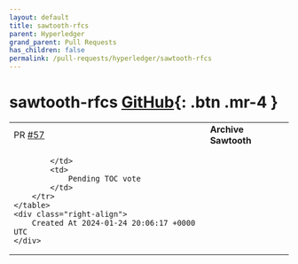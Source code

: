 ```yaml
---
layout: default
title: sawtooth-rfcs
parent: Hyperledger
grand_parent: Pull Requests
has_children: false
permalink: /pull-requests/hyperledger/sawtooth-rfcs
---
```


# sawtooth-rfcs <span class="fs-3 right-align">[GitHub](https://github.com/hyperledger/sawtooth-rfcs){: .btn .mr-4 }</span>


<div>
    <table>
        <tr>
            <td>
                PR <a href="https://github.com/hyperledger/sawtooth-rfcs/pull/57" class=".btn">#57</a>
            </td>
            <td>
                <b>
                    Archive Sawtooth
                </b>
            </td>
        </tr>
        <tr>
            <td>
                
            </td>
            <td>
                Pending TOC vote
            </td>
        </tr>
    </table>
    <div class="right-align">
        Created At 2024-01-24 20:06:17 +0000 UTC
    </div>
</div>

